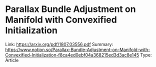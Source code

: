 # Parallax Bundle Adjustment on Manifold with Convexified Initialization

Link: https://arxiv.org/pdf/1807.03556.pdf
Summary: https://www.notion.so/Parallax-Bundle-Adjustment-on-Manifold-with-Convexified-Initialization-f8ca4ed0ebf04a368215ed3d3ac8e145
Type: Article